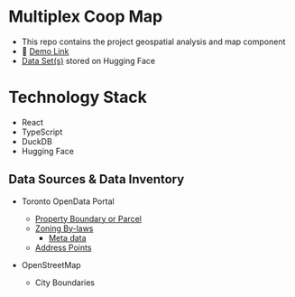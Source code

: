 # Multiplex Coop Map
- This repo contains the project geospatial analysis and map component
- 🔗 [Demo Link](https://multiplex-coop-map.onrender.com/)
- [Data Set(s)](https://huggingface.co/ProjectMultiplexCoop) stored on Hugging Face

# Technology Stack
- React
- TypeScript
- DuckDB
- Hugging Face

## Data Sources & Data Inventory
- Toronto OpenData Portal

    - [Property Boundary or Parcel](https://open.toronto.ca/dataset/property-boundaries/)
    - [Zoning By-laws](https://open.toronto.ca/dataset/zoning-by-law/)
      - [Meta data](https://ckan0.cf.opendata.inter.prod-toronto.ca/dataset/34927e44-fc11-4336-a8aa-a0dfb27658b7/resource/aa11a6f1-17fd-49b7-bbe4-f381bbc36f94/download/Zoning_readme.txt)
    - [Address Points](https://open.toronto.ca/dataset/address-points-municipal-toronto-one-address-repository/)

- OpenStreetMap
    - City Boundaries 
